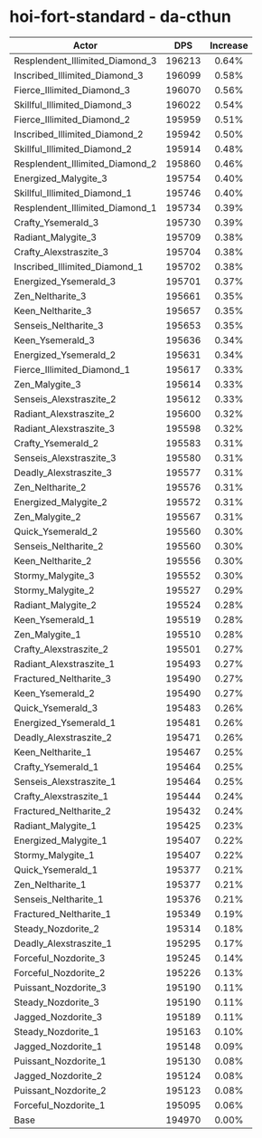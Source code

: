 # hoi-fort-standard - da-cthun
| Actor | DPS | Increase |
|---|:---:|:---:|
|Resplendent_Illimited_Diamond_3|196213|0.64%|
|Inscribed_Illimited_Diamond_3|196099|0.58%|
|Fierce_Illimited_Diamond_3|196070|0.56%|
|Skillful_Illimited_Diamond_3|196022|0.54%|
|Fierce_Illimited_Diamond_2|195959|0.51%|
|Inscribed_Illimited_Diamond_2|195942|0.50%|
|Skillful_Illimited_Diamond_2|195914|0.48%|
|Resplendent_Illimited_Diamond_2|195860|0.46%|
|Energized_Malygite_3|195754|0.40%|
|Skillful_Illimited_Diamond_1|195746|0.40%|
|Resplendent_Illimited_Diamond_1|195734|0.39%|
|Crafty_Ysemerald_3|195730|0.39%|
|Radiant_Malygite_3|195709|0.38%|
|Crafty_Alexstraszite_3|195704|0.38%|
|Inscribed_Illimited_Diamond_1|195702|0.38%|
|Energized_Ysemerald_3|195701|0.37%|
|Zen_Neltharite_3|195661|0.35%|
|Keen_Neltharite_3|195657|0.35%|
|Senseis_Neltharite_3|195653|0.35%|
|Keen_Ysemerald_3|195636|0.34%|
|Energized_Ysemerald_2|195631|0.34%|
|Fierce_Illimited_Diamond_1|195617|0.33%|
|Zen_Malygite_3|195614|0.33%|
|Senseis_Alexstraszite_2|195612|0.33%|
|Radiant_Alexstraszite_2|195600|0.32%|
|Radiant_Alexstraszite_3|195598|0.32%|
|Crafty_Ysemerald_2|195583|0.31%|
|Senseis_Alexstraszite_3|195580|0.31%|
|Deadly_Alexstraszite_3|195577|0.31%|
|Zen_Neltharite_2|195576|0.31%|
|Energized_Malygite_2|195572|0.31%|
|Zen_Malygite_2|195567|0.31%|
|Quick_Ysemerald_2|195560|0.30%|
|Senseis_Neltharite_2|195560|0.30%|
|Keen_Neltharite_2|195556|0.30%|
|Stormy_Malygite_3|195552|0.30%|
|Stormy_Malygite_2|195527|0.29%|
|Radiant_Malygite_2|195524|0.28%|
|Keen_Ysemerald_1|195519|0.28%|
|Zen_Malygite_1|195510|0.28%|
|Crafty_Alexstraszite_2|195501|0.27%|
|Radiant_Alexstraszite_1|195493|0.27%|
|Fractured_Neltharite_3|195490|0.27%|
|Keen_Ysemerald_2|195490|0.27%|
|Quick_Ysemerald_3|195483|0.26%|
|Energized_Ysemerald_1|195481|0.26%|
|Deadly_Alexstraszite_2|195471|0.26%|
|Keen_Neltharite_1|195467|0.25%|
|Crafty_Ysemerald_1|195464|0.25%|
|Senseis_Alexstraszite_1|195464|0.25%|
|Crafty_Alexstraszite_1|195444|0.24%|
|Fractured_Neltharite_2|195432|0.24%|
|Radiant_Malygite_1|195425|0.23%|
|Energized_Malygite_1|195407|0.22%|
|Stormy_Malygite_1|195407|0.22%|
|Quick_Ysemerald_1|195377|0.21%|
|Zen_Neltharite_1|195377|0.21%|
|Senseis_Neltharite_1|195376|0.21%|
|Fractured_Neltharite_1|195349|0.19%|
|Steady_Nozdorite_2|195314|0.18%|
|Deadly_Alexstraszite_1|195295|0.17%|
|Forceful_Nozdorite_3|195245|0.14%|
|Forceful_Nozdorite_2|195226|0.13%|
|Puissant_Nozdorite_3|195190|0.11%|
|Steady_Nozdorite_3|195190|0.11%|
|Jagged_Nozdorite_3|195189|0.11%|
|Steady_Nozdorite_1|195163|0.10%|
|Jagged_Nozdorite_1|195148|0.09%|
|Puissant_Nozdorite_1|195130|0.08%|
|Jagged_Nozdorite_2|195124|0.08%|
|Puissant_Nozdorite_2|195123|0.08%|
|Forceful_Nozdorite_1|195095|0.06%|
|Base|194970|0.00%|

